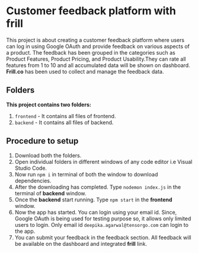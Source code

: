 # Customer feedback platform with frill
This project is about creating a customer feedback platform where users can log in using Google OAuth and provide feedback on various aspects of a product. The feedback has been grouped in the categories such as Product Features, Product Pricing, and Product Usability.They can rate all features from 1 to 10 and all accumulated data will be shown on dashboard. **Frill.co** has been used to collect and manage the feedback data.

## Folders

**This project contains two folders:**
1. `frontend` - It contains all files of frontend.
2. `backend` - It contains all files of backend.

## Procedure to setup

1. Download both the folders.
2. Open individual folders in different windows of any code editor i.e Visual Studio Code.
3. Now run `npm i` in terminal of both the window to download dependencies.
4. After the downloading has completed. Type `nodemon index.js` in the terminal of **backend** window.
5. Once the **backend** start running. Type `npm start` in the **frontend** window.
6. Now the app has started. You can login using your email id. Since, Google OAuth is being used for testing purpose so, it allows only limited users to login. Only email id `deepika.agarwal@tensorgo.com` can login to the app.
7. You can submit your feedback in the feedback section. All feedback will be available on the dashboard and integrated **frill** link. 
